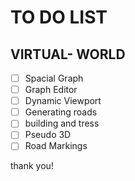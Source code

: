 # TO DO LIST

## VIRTUAL- WORLD
- [ ] Spacial Graph
- [ ] Graph Editor
- [ ] Dynamic Viewport
- [ ] Generating roads
- [ ] building and tress
- [ ] Pseudo 3D
- [ ] Road Markings

thank you! 


